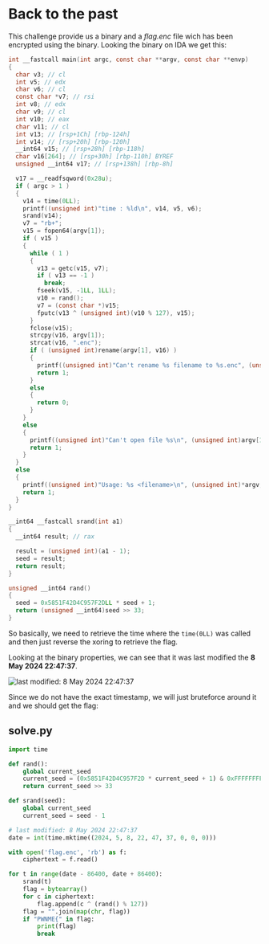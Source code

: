# Back to the past

This challenge provide us a binary and a *flag.enc* file wich has been encrypted using the binary. Looking the binary on IDA we get this:

```c
int __fastcall main(int argc, const char **argv, const char **envp)
{
  char v3; // cl
  int v5; // edx
  char v6; // cl
  const char *v7; // rsi
  int v8; // edx
  char v9; // cl
  int v10; // eax
  char v11; // cl
  int v13; // [rsp+1Ch] [rbp-124h]
  int v14; // [rsp+20h] [rbp-120h]
  __int64 v15; // [rsp+28h] [rbp-118h]
  char v16[264]; // [rsp+30h] [rbp-110h] BYREF
  unsigned __int64 v17; // [rsp+138h] [rbp-8h]

  v17 = __readfsqword(0x28u);
  if ( argc > 1 )
  {
    v14 = time(0LL);
    printf((unsigned int)"time : %ld\n", v14, v5, v6);
    srand(v14);
    v7 = "rb+";
    v15 = fopen64(argv[1]);
    if ( v15 )
    {
      while ( 1 )
      {
        v13 = getc(v15, v7);
        if ( v13 == -1 )
          break;
        fseek(v15, -1LL, 1LL);
        v10 = rand();
        v7 = (const char *)v15;
        fputc(v13 ^ (unsigned int)(v10 % 127), v15);
      }
      fclose(v15);
      strcpy(v16, argv[1]);
      strcat(v16, ".enc");
      if ( (unsigned int)rename(argv[1], v16) )
      {
        printf((unsigned int)"Can't rename %s filename to %s.enc", (unsigned int)argv[1], (unsigned int)argv[1], v11);
        return 1;
      }
      else
      {
        return 0;
      }
    }
    else
    {
      printf((unsigned int)"Can't open file %s\n", (unsigned int)argv[1], v8, v9);
      return 1;
    }
  }
  else
  {
    printf((unsigned int)"Usage: %s <filename>\n", (unsigned int)*argv, (_DWORD)envp, v3);
    return 1;
  }
}
```
```c
__int64 __fastcall srand(int a1)
{
  __int64 result; // rax

  result = (unsigned int)(a1 - 1);
  seed = result;
  return result;
}
```
```c
unsigned __int64 rand()
{
  seed = 0x5851F42D4C957F2DLL * seed + 1;
  return (unsigned __int64)seed >> 33;
}
```

So basically, we need to retrieve the time where the `time(0LL)` was called and then just reverse the xoring to retrieve the flag.

Looking at the binary properties, we can see that it was last modified the **8 May 2024 22∶47∶37**.


![last modified: 8 May 2024 22∶47∶37](https://i.imgur.com/oV9zZK1.png)

Since we do not have the exact timestamp, we will just bruteforce around it and we should get the flag:


## solve.py

```py
import time

def rand():
    global current_seed
    current_seed = (0x5851F42D4C957F2D * current_seed + 1) & 0xFFFFFFFFFFFFFFFF
    return current_seed >> 33

def srand(seed):
    global current_seed
    current_seed = seed - 1

# last modified: 8 May 2024 22∶47∶37
date = int(time.mktime((2024, 5, 8, 22, 47, 37, 0, 0, 0)))

with open('flag.enc', 'rb') as f:
    ciphertext = f.read()

for t in range(date - 86400, date + 86400):
    srand(t)
    flag = bytearray()
    for c in ciphertext:
        flag.append(c ^ (rand() % 127))
    flag = "".join(map(chr, flag))
    if "PWNME{" in flag:
        print(flag)
        break
```
